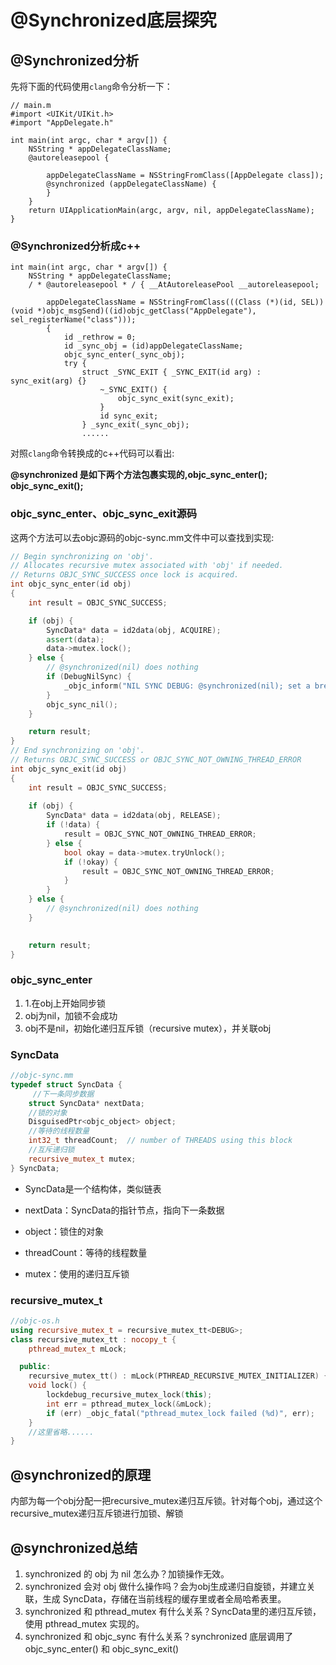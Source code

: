 

# @Synchronized底层探究

## @Synchronized分析

先将下面的代码使用`clang`命令分析一下：

```objc
// main.m
#import <UIKit/UIKit.h>
#import "AppDelegate.h"
    
int main(int argc, char * argv[]) {
    NSString * appDelegateClassName;
    @autoreleasepool {
        
        appDelegateClassName = NSStringFromClass([AppDelegate class]);
        @synchronized (appDelegateClassName) {
        }
    }
    return UIApplicationMain(argc, argv, nil, appDelegateClassName);
}
```

### @Synchronized分析成c++

```objc
int main(int argc, char * argv[]) {
    NSString * appDelegateClassName;
    / * @autoreleasepool * / { __AtAutoreleasePool __autoreleasepool;
        
        appDelegateClassName = NSStringFromClass(((Class (*)(id, SEL))(void *)objc_msgSend)((id)objc_getClass("AppDelegate"), sel_registerName("class")));
        {
            id _rethrow = 0;
            id _sync_obj = (id)appDelegateClassName;
            objc_sync_enter(_sync_obj);
            try {
                struct _SYNC_EXIT { _SYNC_EXIT(id arg) : sync_exit(arg) {}
                    ~_SYNC_EXIT() {
                        objc_sync_exit(sync_exit);
                    }
                    id sync_exit;
                } _sync_exit(_sync_obj);
                ......
```

对照`clang`命令转换成的c++代码可以看出:

**@synchronized 是如下两个方法包裹实现的,objc_sync_enter(); objc_sync_exit();**

### objc_sync_enter、objc_sync_exit源码

这两个方法可以去objc源码的objc-sync.mm文件中可以查找到实现:

```c++
// Begin synchronizing on 'obj'. 
// Allocates recursive mutex associated with 'obj' if needed.
// Returns OBJC_SYNC_SUCCESS once lock is acquired.  
int objc_sync_enter(id obj)
{
    int result = OBJC_SYNC_SUCCESS;

    if (obj) {
        SyncData* data = id2data(obj, ACQUIRE);
        assert(data);
        data->mutex.lock();
    } else {
        // @synchronized(nil) does nothing
        if (DebugNilSync) {
            _objc_inform("NIL SYNC DEBUG: @synchronized(nil); set a breakpoint on objc_sync_nil to debug");
        }
        objc_sync_nil();
    }

    return result;
}
// End synchronizing on 'obj'. 
// Returns OBJC_SYNC_SUCCESS or OBJC_SYNC_NOT_OWNING_THREAD_ERROR
int objc_sync_exit(id obj)
{
    int result = OBJC_SYNC_SUCCESS;
    
    if (obj) {
        SyncData* data = id2data(obj, RELEASE); 
        if (!data) {
            result = OBJC_SYNC_NOT_OWNING_THREAD_ERROR;
        } else {
            bool okay = data->mutex.tryUnlock();
            if (!okay) {
                result = OBJC_SYNC_NOT_OWNING_THREAD_ERROR;
            }
        }
    } else {
        // @synchronized(nil) does nothing
    }
 

    return result;
}
```

### objc_sync_enter

1. 1.在obj上开始同步锁
2. obj为nil，加锁不会成功 
3. obj不是nil，初始化递归互斥锁（recursive mutex），并关联obj

### SyncData

```c++
//objc-sync.mm
typedef struct SyncData {
     //下一条同步数据
    struct SyncData* nextData;
    //锁的对象
    DisguisedPtr<objc_object> object;
    //等待的线程数量
    int32_t threadCount;  // number of THREADS using this block
    //互斥递归锁
    recursive_mutex_t mutex;
} SyncData;
```

* SyncData是一个结构体，类似链表

* nextData：SyncData的指针节点，指向下一条数据 

* object：锁住的对象 

* threadCount：等待的线程数量

* mutex：使用的递归互斥锁

### recursive_mutex_t

```c++
//objc-os.h
using recursive_mutex_t = recursive_mutex_tt<DEBUG>;
class recursive_mutex_tt : nocopy_t {
    pthread_mutex_t mLock;

  public:
    recursive_mutex_tt() : mLock(PTHREAD_RECURSIVE_MUTEX_INITIALIZER) { }
    void lock() {
        lockdebug_recursive_mutex_lock(this);
        int err = pthread_mutex_lock(&mLock);
        if (err) _objc_fatal("pthread_mutex_lock failed (%d)", err);
    }
    //这里省略......
}
```

## @synchronized的原理

内部为每一个obj分配一把recursive_mutex递归互斥锁。针对每个obj，通过这个recursive_mutex递归互斥锁进行加锁、解锁

## @synchronized总结

1. synchronized 的 obj 为 nil 怎么办？加锁操作无效。
2. synchronized 会对 obj 做什么操作吗？会为obj生成递归自旋锁，并建立关联，生成 SyncData，存储在当前线程的缓存里或者全局哈希表里。
3. synchronized 和 pthread_mutex 有什么关系？SyncData里的递归互斥锁，使用 pthread_mutex 实现的。
4. synchronized 和 objc_sync 有什么关系？synchronized 底层调用了 objc_sync_enter() 和 objc_sync_exit()

